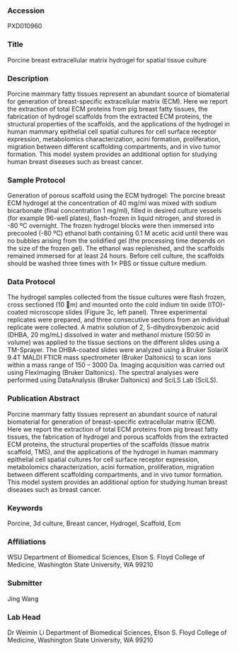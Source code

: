 ### Accession
PXD010960

### Title
Porcine breast extracellular matrix hydrogel for spatial tissue culture

### Description
Porcine mammary fatty tissues represent an abundant source of biomaterial for generation of breast-specific extracellular matrix (ECM). Here we report the extraction of total ECM proteins from pig breast fatty tissues, the fabrication of hydrogel scaffolds from the extracted ECM proteins, the structural properties of the scaffolds, and the applications of the hydrogel in human mammary epithelial cell spatial cultures for cell surface receptor expression, metabolomics characterization, acini formation, proliferation, migration between different scaffolding compartments, and in vivo tumor formation. This model system provides an additional option for studying human breast diseases such as breast cancer.

### Sample Protocol
Generation of porous scaffold using the ECM hydrogel: The porcine breast ECM hydrogel at the concentration of 40 mg/ml was mixed with sodium bicarbonate (final concentration 1 mg/ml), filled in desired culture vessels (for example 96-well plates), flash-frozen in liquid nitrogen, and stored in -80 ºC overnight. The frozen hydrogel blocks were then immersed into precooled (-80 ºC) ethanol bath containing 0.1 M acetic acid until there was no bubbles arising from the solidified gel (the processing time depends on the size of the frozen gel). The ethanol was replenished, and the scaffolds remained immersed for at least 24 hours. Before cell culture, the scaffolds should be washed three times with 1× PBS or tissue culture medium.

### Data Protocol
The hydrogel samples collected from the tissue cultures were flash frozen, cross sectioned (10 m) and mounted onto the cold indium tin oxide (ITO)-coated microscope slides (Figure 3c, left panel). Three experimental replicates were prepared, and three consecutive sections from an individual replicate were collected. A matrix solution of 2, 5-dihydroxybenzoic acid (DHBA, 20 mg/mL) dissolved in water and methanol mixture (50:50 in volume) was applied to the tissue sections on the different slides using a TM-Sprayer. The DHBA-coated slides were analyzed using a Bruker SolariX 9.4T MALDI FTICR mass spectrometer (Bruker Daltonics) to scan ions within a mass range of 150 – 3000 Da. Imaging acquisition was carried out using FlexImaging (Bruker Daltonics). The spectral analyses were performed using DataAnalysis (Bruker Daltonics) and SciLS Lab (SciLS).

### Publication Abstract
Porcine mammary fatty tissues represent an abundant source of natural biomaterial for generation of breast-specific extracellular matrix (ECM). Here we report the extraction of total ECM proteins from pig breast fatty tissues, the fabrication of hydrogel and porous scaffolds from the extracted ECM proteins, the structural properties of the scaffolds (tissue matrix scaffold, TMS), and the applications of the hydrogel in human mammary epithelial cell spatial cultures for cell surface receptor expression, metabolomics characterization, acini formation, proliferation, migration between different scaffolding compartments, and in vivo tumor formation. This model system provides an additional option for studying human breast diseases such as breast cancer.

### Keywords
Porcine, 3d culture, Breast cancer, Hydrogel, Scaffold, Ecm

### Affiliations
WSU
Department of Biomedical Sciences, Elson S. Floyd College of Medicine, Washington State University, WA 99210

### Submitter
Jing Wang

### Lab Head
Dr Weimin Li
Department of Biomedical Sciences, Elson S. Floyd College of Medicine, Washington State University, WA 99210


